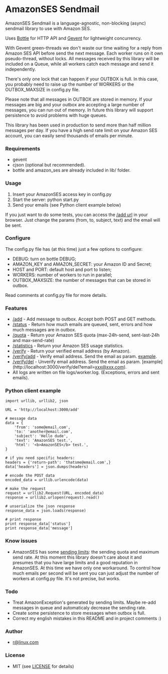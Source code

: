 # AmazonSES Sendmail

AmazonSES Sendmail is a language-agnostic, non-blocking (async) sendmail library to use with Amazon SES.

Uses [Bottle](http://bottlepy.org) for HTTP API and [Gevent](http://www.gevent.org/) for lightweight concurrency.

With Gevent green-threads we don't waste our time waiting for a reply from Amazon SES API before send the next message. Each worker runs on it own pseudo-thread, without locks. All messages received by this library will be included on a Queue, while all workers catch each message and send it independently.

There's only one lock that can happen if your OUTBOX is full. In this case, you probably need to raise up the number of WORKERS or the OUTBOX_MAXSIZE in config.py file.

Please note that all messages in OUTBOX are stored in memory. If your messages are big and your outbox are accepting a large number of messages, you can run out of memory. In future this library will support persistence to avoid problems with huge queues.

This library has been used in production to send more than half million messages per day. If you have a high send rate limit on your Amazon SES account, you can easily send thousands of emails per minute.


### Requirements

* gevent
* cjson (optional but recommended).
* bottle and amazon_ses are already included in lib/ folder.


### Usage

1. Insert your AmazonSES access key in config.py
2. Start the server:  python start.py
3. Send your emails (see Python client example below)

If you just want to do some tests, you can access the [/add url](http://localhost:3000/add/?from=your@email.com&to=another@email.com&subject=subject&text=message+text
) in your browser. Just change the params (from, to, subject, text) and the email will be sent.


### Configure

The config.py file has (at this time) just a few options to configure:

* DEBUG: turn on bottle DEBUG;
* AMAZON_KEY and AMAZON_SECRET: your Amazon ID and Secret;
* HOST and PORT: default host and port to listen;
* WORKERS: number of workers to run in parallel;
* OUTBOX_MAXSIZE: the number of messages that can be stored in outbox.

Read comments at config.py file for more details.


### Features

* [/add](http://localhost:3000/add) - Add message to outbox. Accept both POST and GET methods.
* [/status](http://localhost:3000/status) - Return how much emails are queued, sent, errors and how much messages are in outbox.
* [/quota](http://localhost:3000/quota) - Return your Amazon SES quota (max-24h-send, sent-last-24h and max-send-rate)
* [/statistics](http://localhost:3000/statistics) - Return your Amazon SES usage statistics.
* [/verify](http://localhost:3000/verify) - Return your verified email address (by Amazon).
* [/verify/add](http://localhost:3000/verify/add) - Verify email address. Send the email as param. [example](http://localhost:3000/verify/add?email=xxx@xxx.com).
* [/verify/del](http://localhost:3000/verify/del) - Unverify email address. Send the email as param. [example] (http://localhost:3000/verify/del?email=xxx@xxx.com).
* All logs are written on file logs/worker.log. (Exceptions, errors and sent emails).


### Python client example

    import urllib, urllib2, json

    URL = 'http://localhost:3000/add'

    # message data
    data = {
        'from': 'some@email.com',
        'to:' 'another@email.com',
        'subject': 'Hello dude',
        'text': 'AmazonSES test.',
        'html': '<b>AmazonSES</b> test.',
    }

    # if you need specific headers:
    headers = {'return-path': 'thatsme@email.com',}
    data['headers'] = json.dumps(headers)

    # encode the POST data
    encoded_data = urllib.urlencode(data)

    # make the request
    request = urllib2.Request(URL, encoded_data)
    response = urllib2.urlopen(request).read()

    # unserialize the json response
    response_data = json.loads(response)

    # print response
    print response_data['status']
    print response_data['message']


### Know issues

* AmazonSES has some [sending limits](http://aws.amazon.com/ses/#details): the sending quota and maximum send rate. At this moment this library doesn't care about it and presumes that you have large limits and a good reputation in AmazonSES. At this time we have only one workaround. To control how much emails per second will be sent you can just adjust the number of workers at config.py file. It's not precise, but works.


### Todo

* Treat AmazonException's generated by sending limits. Maybe re-add messages in queue and automaticaly decrease the sending rate.
* Create some persistence to store messages when outbox is full.
* Correct my english mistakes in this README and in project comments :)


### Author

* r@linux.com


### License

* MIT (see [LICENSE](https://github.com/robss/AmazonSES-Sendmail/blob/master/LICENSE) for details)

